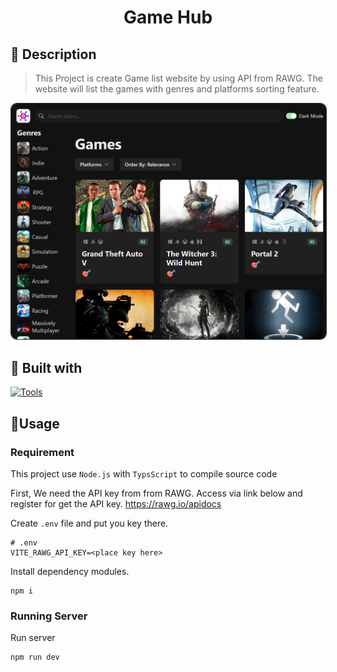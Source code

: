 <h1 align="center">Game Hub</h1>

## 📖 Description
> This Project is create Game list website by using API from RAWG. The website will list the games with genres and platforms sorting feature.

<img src="./images/preview.png" alt="Preview" style="border-radius: 10px; width: 800px; height: auto; border: 1px solid #333;">

## 🧰 Built with
[![Tools](https://skillicons.dev/icons?i=nodejs,ts,react)](https://skillicons.dev)

## 📝Usage
### Requirement
This project use `Node.js` with `TypsScript` to compile source code

First, We need the API key from from RAWG. Access via link below and register for get the API key.
https://rawg.io/apidocs

Create `.env` file and put you key there.
```env
# .env
VITE_RAWG_API_KEY=<place key here>
```

Install dependency modules.
```shell
npm i
```

### Running Server
Run server
```shell
npm run dev
```
